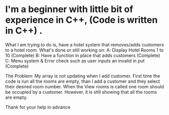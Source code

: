 # I'm a beginner with little bit of experience in C++, (Code is written in C++) . 
What I am trying to do is, have a hotel system that removes/adds customers to a hotel room. 
What's done or still working on:
A: Display Hotel Rooms 1 to 10 (Complete)
B: Have a function in place that adds customers (Complete)
C: Menu system & Error check such as user inputs an invalid in put (Complete)

The Problem: 
My array is not updating when I add customer. First time the code is run all the rooms are empty, than I add a customer and they select their desired room number. When the View rooms is called one room should be occupied by a customer. However, it is still showing that all the rooms are empty.

Thank for your help in advance 
